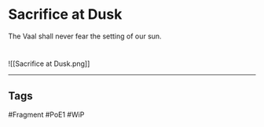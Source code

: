 # Sacrifice at Dusk
The Vaal shall never fear the setting of our sun.

#
![[Sacrifice at Dusk.png]]

---
## Tags
#Fragment
#PoE1 
#WiP 